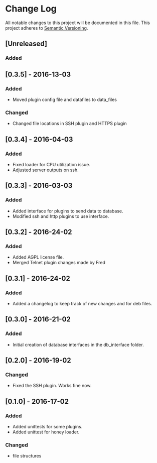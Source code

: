 # Change Log
All notable changes to this project will be documented in this file.
This project adheres to [Semantic Versioning](http://semver.org/).

## [Unreleased]
### Added

## [0.3.5] - 2016-13-03
### Added
- Moved plugin config file and datafiles to data_files

### Changed
- Changed file locations in SSH plugin and HTTPS plugin

## [0.3.4] - 2016-04-03
### Added
- Fixed loader for CPU utilization issue.
- Adjusted server outputs on ssh.

## [0.3.3] - 2016-03-03
### Added
- Added interface for plugins to send data to database.
- Modified ssh and http plugins to use interface.

## [0.3.2] - 2016-24-02
### Added
- Added AGPL license file.
- Merged Telnet plugin changes made by Fred

## [0.3.1] - 2016-24-02
### Added
- Added a changelog to keep track of new changes and for deb files.

## [0.3.0] - 2016-21-02
### Added
- Initial creation of database interfaces in the db_interface folder.

## [0.2.0] - 2016-19-02
### Changed
- Fixed the SSH plugin. Works fine now.

## [0.1.0] - 2016-17-02
### Added
- Added unittests for some plugins.
- Added unittest for honey loader.

### Changed
- file structures
